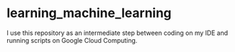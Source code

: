 # learning_machine_learning
I use this repository as an intermediate step between coding on my IDE and running scripts on Google Cloud Computing.
